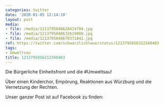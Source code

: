 ```yaml
---
categories: twitter
date: '2020-01-05 12:14:18'
layout: post
media:
- file: /media/1213795848628424704.jpg
- file: /media/1213795848632619008.jpg
- file: /media/1213795848670371841.jpg
ref: https://twitter.com/schwarzlichtwue/status/1213795856312340483
tags:
- Umweltsau
title: 1213795856312340483
---
```

Die Bürgerliche Einheitsfront und die #Umweltsau!



Über einen Kinderchor, Empörung, Reaktionen aus Würzburg und die Vernetzung der Rechten.



Unser ganzer Post ist auf Facebook zu finden:

  